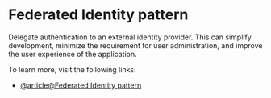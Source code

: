 # Federated Identity pattern

Delegate authentication to an external identity provider. This can simplify development, minimize the requirement for user administration, and improve the user experience of the application.

To learn more, visit the following links:

- [@article@Federated Identity pattern](https://learn.microsoft.com/en-us/azure/architecture/patterns/federated-identity)
